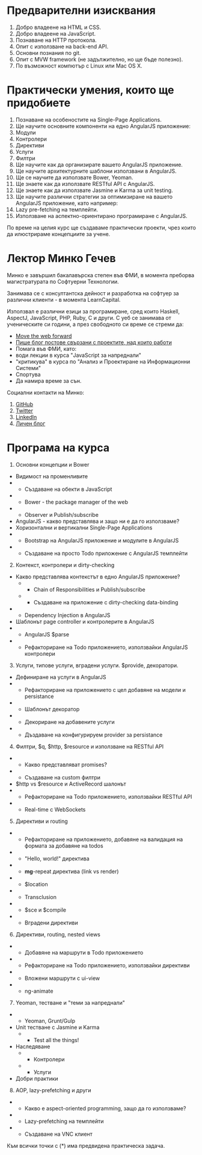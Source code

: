 # Предварителни изисквания

1. Добро владеене на HTML и CSS.
2. Добро владеене на JavaScript.
3. Познаване на HTTP протокола.
4. Опит с използване на back-end API.
5. Основни познания по git.
6. Опит с MVW framework (не задължително, но ще бъде полезно).
7. По възможност компютър с Linux или Mac OS X.

# Практически умения, които ще придобиете

1. Познаване на особеностите на Single-Page Applications.
2. Ще научите основните компоненти на едно AngularJS приложение:
  1. Модули
  2. Контролери
  3. Директиви
  4. Услуги
  5. Филтри
3. Ще научите как да организирате вашето AngularJS приложение.
4. Ще научите архитектурните шаблони използвани в AngularJS.
5. Ще се научите да използвате Bower, Yeoman.
6. Ще знаете как да използвате RESTful API с AngularJS.
7. Ще знаете как да използвате Jasmine и Karma за unit testing.
8. Ще научите различни стратегии за оптимизиране на вашето AngularJS приложение, като например:
  1. Lazy pre-fetching на темплейти.
  2. Използване на аспектно-ориентирано програмиране с AngularJS.

По време на целия курс ще създаваме практически проекти, чрез които да илюстрираме концепциите за учене.

# Лектор Минко Гечев

Минко е завършил бакалавърска степен във ФМИ, в момента преборва магистратурата по Софтуерни Технологии.

Занимава се с консултантска дейност и разработка на софтуер за различни клиенти - в момента LearnCapital.

Използвал е различни езици за програмиране, сред които Haskell, AspectJ, JavaScript, PHP, Ruby, C и други. С уеб се занимава от ученическите си години, а през свободното си време се стреми да:

- [Move the web forward](https://github.com/mgechev)
- [Пише блог постове свързани с проектите, над които работи](http://blog.mgechev.com)
- Помага във ФМИ, като:
 - води лекции в курса "JavaScript за напреднали"
 - "критикува" в курса по "Анализ и Проектиране на Информационни Системи"
- Спортува
- Да намира време за сън.

Социални контакти на Минко:

1. [GitHub](https://github.com/mgechev)
2. [Twitter](https://twitter.com/mgechev)
3. [LinkedIn](https://www.linkedin.com/pub/minko-gechev/33/831/9a7)
4. [Личен блог](http://blog.mgechev.com)


# Програма на курса

1. Основни концепции и Bower
  - Видимост на променливите
  - * Създаване на обекти в JavaScript
  - * Bower - the package manager of the web
  - * Observer и Publish/subscribe
  - AngularJS - какво представлява и защо ни е да го използваме?
  - Хоризонтални и вертикални Single-Page Applications
  - * Bootstrap на AngularJS приложение и модулите в AngularJS
  - * Създаване на просто Todo приложение с AngularJS темплейти
2. Контекст, контролери и dirty-checking
  - Какво представлява контекстът в едно AngularJS приложение?
    - * Chain of Responsibilities и Publish/subscribe
    - * Създаване на приложение с dirty-checking data-binding
  - * Dependency Injection в AngularJS
  - Шаблонът page controller и контролерите в AngularJS
  - * AngularJS $parse
  - * Рефакториране на Todo приложението, използвайки AngularJS контролери
3. Услуги, типове услуги, вградени услуги. $provide, декоратори.
  - Дефиниране на услуги в AngularJS
  - * Рефакториране на приложението с цел добавяне на модели и persistance
  - * Шаблонът декоратор
  - * Декориране на добавените услуги
  - * Дъздаване на конфигурируем provider за persistance
4. Филтри, $q, $http, $resource и използване на RESTful API
  - * Какво представляват promises?
  - * Създаване на custom филтри
  - $http vs $resource и АctiveRecord шалонът
  - * Рефакториране на Todo приложението, използвайки RESTful API
  - * Real-time с WebSockets
5. Директиви и routing
  - * Рефакториране на приложението, добавяне на валидация на формата за добавяне на todos
  - * "Hello, world!" директива
  - * **mg**-repeat директива (link vs render)
  - * $location
  - * Transclusion
  - * $sce и $compile
  - * Вградени директиви
6. Директиви, routing, nested views
  - * Добавяне на маршрути в Todo приложението
  - * Рефакториране на Todo приложението, използвайки директиви
  - * Вложени маршрути с ui-view
  - * ng-animate
7. Yeoman, тестване и "теми за напреднали"
  - * Yeoman, Grunt/Gulp
  - Unit тестване с Jasmine и Karma
    - * Test all the things!
  - Наследяване
    - * Контролери
    - * Услуги
  - Добри практики
8. AOP, lazy-prefetching и други
  - * Какво е aspect-oriented programming, защо да го използваме?
  - * Lazy-prefetching на темплейти
  - * Създаване на VNC клиент

Към всички точки с (*) има предвидена практическа задача.

